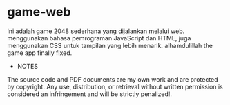 # game-web
Ini adalah game 2048 sederhana yang dijalankan melalui web.
menggunakan bahasa pemrograman JavaScript dan HTML, juga menggunakan CSS untuk tampilan yang lebih menarik.
alhamdulillah the game app finally fixed.

- NOTES

The source code and PDF documents are my own work and are protected by copyright. Any use, distribution, or retrieval without written permission is considered an infringement and will be strictly penalized!.
